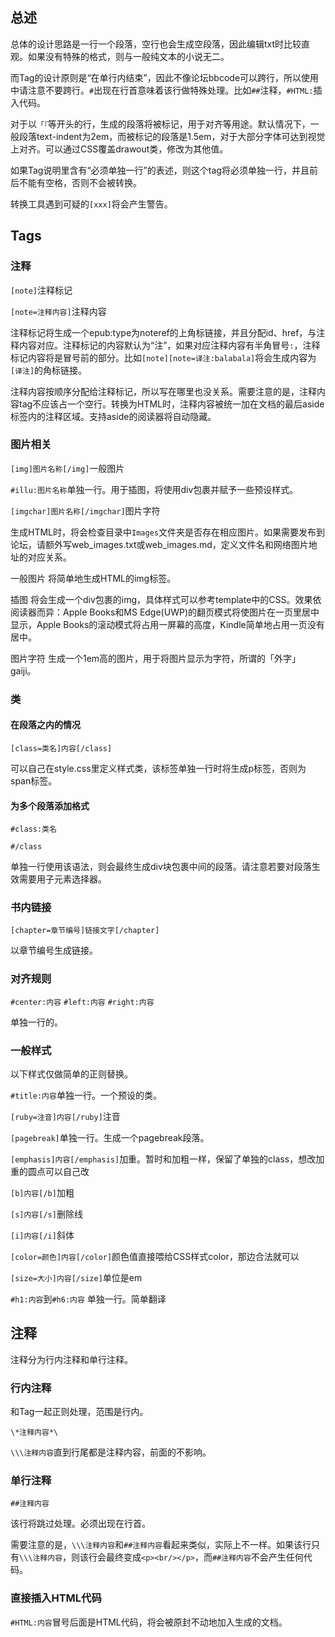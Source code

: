 ## 总述

总体的设计思路是一行一个段落，空行也会生成空段落，因此编辑txt时比较直观。如果没有特殊的格式，则与一般纯文本的小说无二。

而Tag的设计原则是“在单行内结束”，因此不像论坛bbcode可以跨行，所以使用中请注意不要跨行。`#`出现在行首意味着该行做特殊处理。比如`##`注释，`#HTML:`插入代码。

对于以`「『`等开头的行，生成的段落将被标记，用于对齐等用途。默认情况下，一般段落text-indent为2em，而被标记的段落是1.5em，对于大部分字体可达到视觉上对齐。可以通过CSS覆盖drawout类，修改为其他值。

如果Tag说明里含有“必须单独一行”的表述，则这个tag将必须单独一行，并且前后不能有空格，否则不会被转换。

转换工具遇到可疑的```[xxx]```将会产生警告。



## Tags

### 注释

`[note]`注释标记

`[note=注释内容]`注释内容

注释标记将生成一个epub:type为noteref的上角标链接，并且分配id、href，与注释内容对应。注释标记的内容默认为“注”，如果对应注释内容有半角冒号`:`，注释标记内容将是冒号前的部分。比如`[note][note=译注:balabala]`将会生成内容为`[译注]`的角标链接。

注释内容按顺序分配给注释标记，所以写在哪里也没关系。需要注意的是，注释内容tag不应该占一个空行。转换为HTML时，注释内容被统一加在文档的最后aside标签内的注释区域。支持aside的阅读器将自动隐藏。

### 图片相关

`[img]图片名称[/img]`一般图片

`#illu:图片名称`单独一行。用于插图，将使用div包裹并赋予一些预设样式。

`[imgchar]图片名称[/imgchar]`图片字符

生成HTML时，将会检查目录中`Images`文件夹是否存在相应图片。如果需要发布到论坛，请额外写web_images.txt或web_images.md，定义文件名和网络图片地址的对应关系。

一般图片 将简单地生成HTML的img标签。

插图 将会生成一个div包裹的img，具体样式可以参考template中的CSS。效果依阅读器而异：Apple Books和MS Edge(UWP)的翻页模式将使图片在一页里居中显示，Apple Books的滚动模式将占用一屏幕的高度，Kindle简单地占用一页没有居中。

图片字符 生成一个1em高的图片，用于将图片显示为字符，所谓的「外字」gaiji。

### 类

#### 在段落之内的情况

`[class=类名]内容[/class]`

可以自己在style.css里定义样式类，该标签单独一行时将生成p标签，否则为span标签。

#### 为多个段落添加格式

`#class:类名`

`#/class`

单独一行使用该语法，则会最终生成div块包裹中间的段落。请注意若要对段落生效需要用子元素选择器。

### 书内链接

`[chapter=章节编号]链接文字[/chapter]`

以章节编号生成链接。

### 对齐规则

`#center:内容`
`#left:内容`
`#right:内容`

单独一行的。


### 一般样式

以下样式仅做简单的正则替换。

`#title:内容`单独一行。一个预设的类。

`[ruby=注音]内容[/ruby]`注音

`[pagebreak]`单独一行。生成一个pagebreak段落。

`[emphasis]内容[/emphasis]`加重。暂时和加粗一样，保留了单独的class，想改加重的圆点可以自己改

`[b]内容[/b]`加粗

`[s]内容[/s]`删除线

`[i]内容[/i]`斜体

`[color=颜色]内容[/color]`颜色值直接喂给CSS样式color，那边合法就可以

`[size=大小]内容[/size]`单位是em

`#h1:内容`到`#h6:内容` 单独一行。简单翻译


## 注释
注释分为行内注释和单行注释。

### 行内注释

和Tag一起正则处理，范围是行内。

`\*注释内容*\`

`\\\注释内容`直到行尾都是注释内容，前面的不影响。

### 单行注释

`##注释内容`

该行将跳过处理。必须出现在行首。

需要注意的是，`\\\注释内容`和`##注释内容`看起来类似，实际上不一样。如果该行只有`\\\注释内容`，则该行会最终变成`<p><br/></p>`，而`##注释内容`不会产生任何代码。

### 直接插入HTML代码

`#HTML:内容`冒号后面是HTML代码，将会被原封不动地加入生成的文档。
